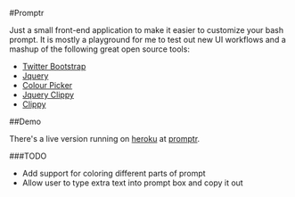 #Promptr

Just a small front-end application to make it easier to customize your bash
prompt.  It is mostly a playground for me to test out new UI workflows and a
mashup of the following great open source tools:

- [Twitter Bootstrap](http://twitter.github.com/bootstrap/index.html)
- [Jquery](http://jquery.com/)
- [Colour Picker](http://andreaslagerkvist.com/jquery/colour-picker/)
- [Jquery Clippy](https://github.com/jimmysawczuk/clippy-jquery)
- [Clippy](https://github.com/mojombo/clippy)

##Demo

There's a live version running on [heroku](http://heroku.com) at [promptr](http://promptr.herokuapp.com/).

###TODO

- Add support for coloring different parts of prompt
- Allow user to type extra text into prompt box and copy it out
